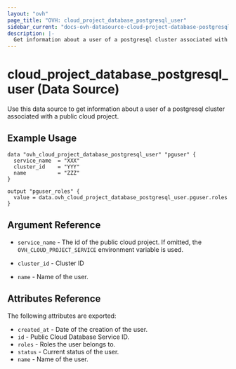 ```yaml
---
layout: "ovh"
page_title: "OVH: cloud_project_database_postgresql_user"
sidebar_current: "docs-ovh-datasource-cloud-project-database-postgresql-user"
description: |-
  Get information about a user of a postgresql cluster associated with a public cloud project.
---
```


# cloud_project_database_postgresql_user (Data Source)

Use this data source to get information about a user of a postgresql cluster associated with a public cloud project.

## Example Usage

```hcl
data "ovh_cloud_project_database_postgresql_user" "pguser" {
  service_name  = "XXX"
  cluster_id    = "YYY"
  name          = "ZZZ"
}

output "pguser_roles" {
  value = data.ovh_cloud_project_database_postgresql_user.pguser.roles
}
```

## Argument Reference

* `service_name` - The id of the public cloud project. If omitted,
  the `OVH_CLOUD_PROJECT_SERVICE` environment variable is used.

* `cluster_id` - Cluster ID

* `name` - Name of the user.

## Attributes Reference

The following attributes are exported:

* `created_at` - Date of the creation of the user.
* `id` - Public Cloud Database Service ID.
* `roles` - Roles the user belongs to.
* `status` - Current status of the user.
* `name` - Name of the user.
